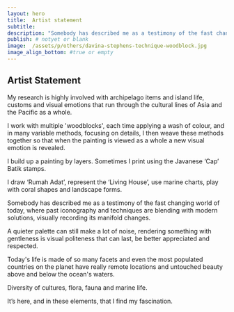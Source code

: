 ```yaml
---
layout: hero
title:  Artist statement
subtitle:
description: "Somebody has described me as a testimony of the fast changing world of today, were past iconography and techniques are blending with modern solutions, visually recording its manifold changes. A quieter palette can still make a lot of noise, rendering something with gentleness is visual politeness that can last, be better appreciated and respected."
publish: # notyet or blank
image:  /assets/p/others/davina-stephens-technique-woodblock.jpg
image_align_bottom: #true or empty
---
```

## Artist Statement

My research is highly involved with archipelago items and island life, customs and visual emotions that run through the cultural lines of Asia and the Pacific as a whole.

I work with multiple 'woodblocks', each time applying a wash of colour, and in many variable methods, focusing on details, I then weave these methods together so that when the painting is viewed as a whole a new visual emotion is revealed.

I build up a painting by layers. Sometimes I print using the Javanese ‘Cap’ Batik stamps.

I draw ‘Rumah Adat’, represent the ‘Living House’, use marine charts, play with coral shapes and landscape forms.

Somebody has described me as a testimony of the fast changing world of today, where past iconography and techniques are blending with modern solutions, visually recording its manifold changes.

A quieter palette can still make a lot of noise, rendering something with gentleness is visual politeness that can last, be better appreciated and respected.

Today's life is made of so many facets and even the most populated countries on the planet have really remote locations and untouched beauty above and below the ocean's waters.

Diversity of cultures, flora, fauna and marine life.

It’s here, and in these elements, that I find my fascination.
